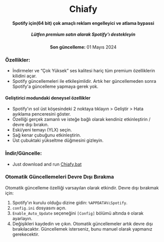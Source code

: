 

<center>
    <h1 align="center">Chiafy</h1>
    <h4 align="center"> <strong>Spotify için(64 bit)</strong> çok amaçlı reklam engelleyici ve atlama bypassi </h4>
    <h5 align="center">Lütfen premium satın alarak Spotify'ı destekleyin</h5>
    <p align="center">
        <strong>Son güncelleme:</strong> 01 Mayıs 2024<br>       
    </p> 
</center>

### Özellikler:
* İndirmeler ve “Çok Yüksek” ses kalitesi hariç tüm premium özelliklerin kilidini açar.
* Spotify güncellemeleri ile etkileşimlidir. Artık her güncellemeden sonra Spotify'a güncelleme yapmaya gerek yok.

#### Geliştirici modundaki deneysel özellikler
- Spotify'ın sol üst köşesindeki 2 noktaya tıklayın > Geliştir > Hata ayıklama penceresini göster.
- Özelliği gerçek zamanlı ve isteğe bağlı olarak kendiniz etkinleştirin / devre dışı bırakın.
- Eski/yeni temayı (YLX) seçin.
- Sağ kenar çubuğunu etkinleştirin.
- Üst çubuktaki yükseltme düğmesini gizleyin.



### İndir/Güncelle:
* Just download and run [Chiafy.bat](https://raw.githack.com/ensorchia/chiafy/main/Chiafy.bat)


### Otomatik Güncellemeleri Devre Dışı Bırakma

Otomatik güncelleme özelliği varsayılan olarak etkindir. Devre dışı bırakmak için:

1. Spotify'ın kurulu olduğu dizine gidin: `%APPDATA%\Spotify`.
2. `config.ini` dosyasını açın.
3. `Enable_Auto_Update` seçeneğini `[Config]` bölümü altında `0` olarak ayarlayın.
4. Değişikleri kaydedin ve çıkın.
Otomatik güncellemeler artık devre dışı bırakılacaktır. Güncellemek isterseniz, bunu manuel olarak yapmanız gerekecektir.







